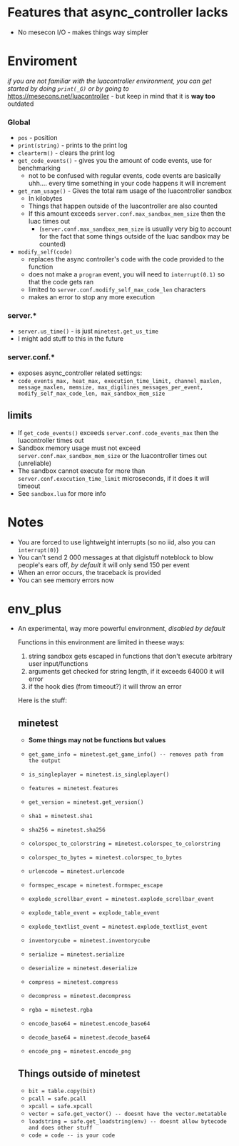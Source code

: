 # Features that async_controller lacks 
- No mesecon I/O - makes things way simpler

# Enviroment
*if you are not familiar with the luacontroller environment, you can get started by doing `print(_G)` or by going to* https://mesecons.net/luacontroller - but keep in mind that it is **way too** outdated
### Global
- `pos` - position
- `print(string)` - prints to the print log
- `clearterm()` - clears the print log
- `get_code_events()` - gives you the amount of code events, use for benchmarking 
  - not to be confused with regular events, code events are basically uhh.... every time something in your code happens it will increment
- `get_ram_usage()` - Gives the total ram usage of the luacontroller sandbox
  - In kilobytes
  - Things that happen outside of the luacontroller are also counted
  - If this amount exceeds `server.conf.max_sandbox_mem_size` then the luac times out
    - (`server.conf.max_sandbox_mem_size` is usually very big to account for the fact that some things outside of the luac sandbox may be counted)
- `modify_self(code)`
  - replaces the async controller's code with the code provided to the function
  - does not make a `program` event, you will need to `interrupt(0.1)` so that the code gets ran
  - limited to `server.conf.modify_self_max_code_len` characters
  - makes an error to stop any more execution

### server.*
- `server.us_time()` - is just `minetest.get_us_time`
- I might add stuff to this in the future
### server.conf.* 
 - exposes async_controller related settings: 
 - `code_events_max, heat_max, execution_time_limit, channel_maxlen, message_maxlen, memsize, max_digilines_messages_per_event, modify_self_max_code_len, max_sandbox_mem_size`

## limits
- If `get_code_events()` exceeds `server.conf.code_events_max` then the luacontroller times out
- Sandbox memory usage must not exceed `server.conf.max_sandbox_mem_size` or the luacontroller times out (unreliable)
- The sandbox cannot execute for more than `server.conf.execution_time_limit` microseconds, if it does it will timeout
- See `sandbox.lua` for more info

# Notes
- You are forced to use lightweight interrupts (so no iid, also you can `interrupt(0)`)
- You can't send 2 000 messages at that digistuff noteblock to blow people's ears off, *by default* it will only send 150 per event
- When an error occurs, the traceback is provided
- You can see memory errors now


# env_plus
- An experimental, way more powerful environment, *disabled by default*

  Functions in this environment are limited in theese ways:

  1) string sandbox gets escaped in functions that don't execute arbitrary user input/functions
  2) arguments get checked for string length, if it exceeds 64000 it will error
  3) if the hook dies (from timeout?) it will throw an error

  Here is the stuff:
  ## minetest
    - **Some things may not be functions but values**
    - `get_game_info = minetest.get_game_info() -- removes path from the output`
    - `is_singleplayer = minetest.is_singleplayer()`
    - `features = minetest.features`
    - `get_version = minetest.get_version()`
    - `sha1 = minetest.sha1`
    - `sha256 = minetest.sha256`
    - `colorspec_to_colorstring = minetest.colorspec_to_colorstring`
    - `colorspec_to_bytes = minetest.colorspec_to_bytes`

    - `urlencode = minetest.urlencode`
    - `formspec_escape = minetest.formspec_escape`

    - `explode_scrollbar_event = minetest.explode_scrollbar_event`
    - `explode_table_event = explode_table_event`
    - `explode_textlist_event = minetest.explode_textlist_event`

    - `inventorycube = minetest.inventorycube`

    - `serialize = minetest.serialize`
    - `deserialize = minetest.deserialize`

    - `compress = minetest.compress`
    - `decompress = minetest.decompress`

    - `rgba = minetest.rgba`

    - `encode_base64 = minetest.encode_base64`
    - `decode_base64 = minetest.decode_base64`
    - `encode_png = minetest.encode_png `
  ## Things outside of minetest
    - `bit = table.copy(bit)`
    - `pcall = safe.pcall`
    - `xpcall = safe.xpcall`
    - `vector = safe.get_vector() -- doesnt have the vector.metatable`
    - `loadstring = safe.get_loadstring(env) -- doesnt allow bytecode and does other stuff`
    - `code = code -- is your code`
